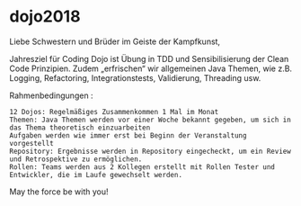 # dojo2018

Liebe Schwestern und Brüder im Geiste der Kampfkunst,

Jahresziel für Coding Dojo ist Übung in TDD und Sensibilisierung der Clean Code Prinzipien. Zudem „erfrischen“ wir allgemeinen Java Themen, wie z.B. Logging, Refactoring, Integrationstests, Validierung, Threading usw.

Rahmenbedingungen :

    12 Dojos: Regelmäßiges Zusammenkommen 1 Mal im Monat
    Themen: Java Themen werden vor einer Woche bekannt gegeben, um sich in das Thema theoretisch einzuarbeiten
    Aufgaben werden wie immer erst bei Beginn der Veranstaltung vorgestellt
    Repository: Ergebnisse werden in Repository eingecheckt, um ein Review und Retrospektive zu ermöglichen.
    Rollen: Teams werden aus 2 Kollegen erstellt mit Rollen Tester und Entwickler, die im Laufe gewechselt werden.

May the force be with you!
